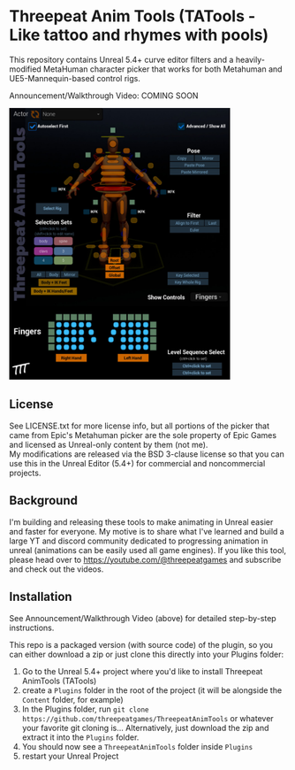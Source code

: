# Threepeat Anim Tools (TATools - Like tattoo and rhymes with pools)

This repository contains Unreal 5.4+ curve editor filters and a heavily-modified MetaHuman character picker that works for both Metahuman and UE5-Mannequin-based control rigs.

Announcement/Walkthrough Video: COMING SOON

<!--![Picker full view](tatools_fullview.jpg "TATools Full View")-->
<img src="tatools_fullview.jpg" width=400 />

## License

See LICENSE.txt for more license info, but all portions of the picker that came from Epic's Metahuman picker are the sole property of Epic Games and licensed as Unreal-only content by them (not me).  
My modifications are released via the BSD 3-clause license so that you can use this in the Unreal Editor (5.4+) for commercial and noncommercial projects.

## Background

I'm building and releasing these tools to make animating in Unreal easier and faster for everyone.  My motive is to share what I've learned and build a large YT and discord community dedicated to progressing animation in unreal (animations can be easily used all game engines).  If you like this tool, please head over to https://youtube.com/@threepeatgames and subscribe and check out the videos.

## Installation

See Announcement/Walkthrough Video (above) for detailed step-by-step instructions.

This repo is a packaged version (with source code) of the plugin, so you can either download a zip or just clone this directly into your Plugins folder:

1. Go to the Unreal 5.4+ project where you'd like to install Threepeat AnimTools (TATools)
2. create a `Plugins` folder in the root of the project (it will be alongside the `Content` folder, for example)
3.  In the Plugins folder, run `git clone https://github.com/threepeatgames/ThreepeatAnimTools` or whatever your favorite git cloning is... Alternatively, just download the zip and extract it into the `Plugins` folder.
4.  You should now see a `ThreepeatAnimTools` folder inside `Plugins`
5.  restart your Unreal Project
